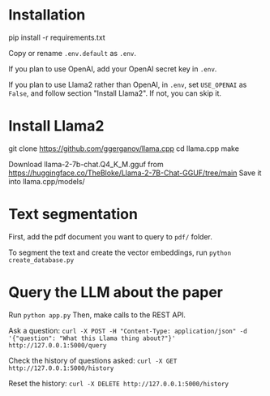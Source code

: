 # Installation

pip install -r requirements.txt

Copy or rename `.env.default` as `.env`.

If you plan to use OpenAI, add your OpenAI secret key in `.env`.

If you plan to use Llama2 rather than OpenAI, in `.env`, set `USE_OPENAI` as `False`, and follow section "Install Llama2". If not, you can skip it.

# Install Llama2

git clone https://github.com/ggerganov/llama.cpp
cd llama.cpp
make

Download llama-2-7b-chat.Q4_K_M.gguf from https://huggingface.co/TheBloke/Llama-2-7B-Chat-GGUF/tree/main
Save it into llama.cpp/models/

# Text segmentation

First, add the pdf document you want to query to `pdf/` folder.

To segment the text and create the vector embeddings, run
`python create_database.py`

# Query the LLM about the paper

Run `python app.py`
Then, make calls to the REST API.

Ask a question:
`curl -X POST -H "Content-Type: application/json" -d '{"question": "What this Llama thing about?"}' http://127.0.0.1:5000/query`

Check the history of questions asked:
`curl -X GET http://127.0.0.1:5000/history`

Reset the history:
`curl -X DELETE http://127.0.0.1:5000/history`
